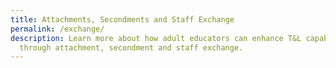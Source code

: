 ```yaml
---
title: Attachments, Secondments and Staff Exchange
permalink: /exchange/
description: Learn more about how adult educators can enhance T&L capabilities
  through attachment, secondment and staff exchange.
---
```

